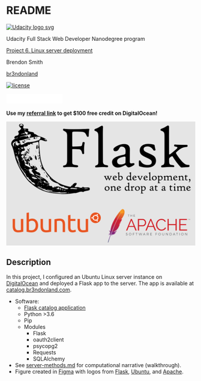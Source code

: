 # README

<a href="https://www.udacity.com/">
  <img src="https://s3-us-west-1.amazonaws.com/udacity-content/rebrand/svg/logo.min.svg" width="300" alt="Udacity logo svg">
</a>

Udacity Full Stack Web Developer Nanodegree program

[Project 6. Linux server deployment](https://github.com/br3ndonland/udacity-fsnd-p6-server)

Brendon Smith

[br3ndonland](https://github.com/br3ndonland)

[![license](https://img.shields.io/badge/license-MIT-blue.svg?longCache=true&style=for-the-badge)](https://choosealicense.com/)

<a href="https://m.do.co/c/8952af9c8fb4"><img src="img/do-logo.svg" width="150px" alt="DigitalOcean logo svg"></img></a>

**Use my [referral link](https://m.do.co/c/8952af9c8fb4) to get $100 free credit on DigitalOcean!**

![Server project logos: Flask, Ubuntu, Apache](img/server.png)

## Description

In this project, I configured an Ubuntu Linux server instance on [DigitalOcean](https://www.digitalocean.com/) and deployed a Flask app to the server. The app is available at [catalog.br3ndonland.com](https://catalog.br3ndonland.com).

- Software:
  - [Flask catalog application](https://github.com/br3ndonland/udacity-fsnd-flask-catalog)
  - Python >3.6
  - Pip
  - Modules
    - Flask
    - oauth2client
    - psycopg2
    - Requests
    - SQLAlchemy
- See [server-methods.md](info/server-methods.md) for computational narrative (walkthrough).
- Figure created in [Figma](https://www.figma.com) with logos from [Flask](http://flask.pocoo.org/community/logos/), [Ubuntu](https://design.ubuntu.com/brand/ubuntu-logo/), and [Apache](https://en.wikipedia.org/wiki/File:Apache_Software_Foundation_Logo_(2016).svg).